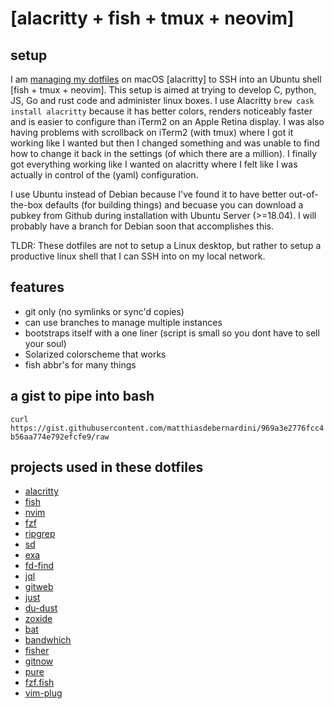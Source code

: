 # [alacritty + fish + tmux + neovim] 

## setup

I am [managing my dotfiles](https://www.atlassian.com/git/tutorials/dotfiles) on macOS [alacritty] to SSH into an Ubuntu shell [fish + tmux + neovim]. This setup is aimed at trying to develop C, python, JS, Go and rust code and administer linux boxes. I use Alacritty `brew cask install alacritty` because it has better colors, renders noticeably faster and is easier to configure than iTerm2 on an Apple Retina display. I was also having problems with scrollback on iTerm2 (with tmux) where I got it working like I wanted but then I changed something and was unable to find how to change it back in the settings (of which there are a million). I finally got everything working like I wanted on alacritty where I felt like I was actually in control of the (yaml) configuration.

I use Ubuntu instead of Debian because I've found it to have better out-of-the-box defaults (for building things) and becuase you can download a pubkey from Github during installation with Ubuntu Server (>=18.04). I will probably have a branch for Debian soon that accomplishes this.

TLDR: These dotfiles are not to setup a Linux desktop, but rather to setup a productive linux shell that I can SSH into on my local network.

## features

 + git only (no symlinks or sync'd copies)
 + can use branches to manage multiple instances
 + bootstraps itself with a one liner (script is small so you dont have to sell your soul)
 + Solarized colorscheme that works
 + fish abbr's for many things 

## a gist to pipe into bash

`curl https://gist.githubusercontent.com/matthiasdebernardini/969a3e2776fcc4b56aa774e792efcfe9/raw`

## projects used in these dotfiles

+ [alacritty](https://medium.com/@pezcoder/how-i-migrated-from-iterm-to-alacritty-c50a04705f95)
+ [fish](https://fishshell.com)
+ [nvim](https://www.linode.com/docs/tools-reference/tools/how-to-install-neovim-and-plugins-with-vim-plug/)
+ [fzf](https://github.com/junegunn/fzf)
+ [ripgrep](https://github.com/BurntSushi/ripgrep)
+ [sd](https://github.com/chmln/sd)
+ [exa](https://the.exa.website)
+ [fd-find](https://github.com/sharkdp/fd)
+ [jql](https://github.com/yamafaktory/jql)
+ [gitweb](https://github.com/yoannfleurydev/gitweb)
+ [just](https://github.com/casey/just)
+ [du-dust](https://github.com/bootandy/dust)
+ [zoxide](https://github.com/ajeetdsouza/zoxide)
+ [bat](https://github.com/sharkdp/bat)
+ [bandwhich](https://github.com/imsnif/bandwhich)
+ [fisher](https://github.com/jorgebucaran/fisher)
+ [gitnow](https://github.com/joseluisq/gitnow)
+ [pure](https://github.com/rafaelrinaldi/pure)
+ [fzf.fish](https://github.com/patrickf3139/fzf.fish)
+ [vim-plug](https://github.com/junegunn/vim-plug)
